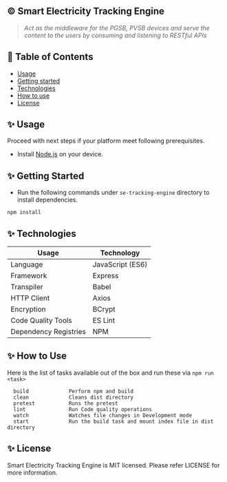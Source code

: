 ## :copyright: Smart Electricity Tracking Engine
 > _Act as the middleware for the PGSB, PVSB devices and serve the content to the users by consuming and listening to RESTful APIs_ 
 
## :book: Table of Contents
   <!-- START doctoc generated TOC please keep comment here to allow auto update -->
   <!-- DON'T EDIT THIS SECTION, INSTEAD RE-RUN doctoc TO UPDATE -->
   
   - [Usage](#usage)
   - [Getting started](#getting-started)
   - [Technologies](#technologies)
   - [How to use](#how-to-use)
   - [License](#license)
   
   <!-- END doctoc generated TOC please keep comment here to allow auto update -->
 
## :sparkles: Usage
 
 Proceed with next steps if your platform meet following prerequisites. 
 
 - Install [Node.js](https://nodejs.org/en/) on your device. 
 
## :sparkles: Getting Started
 * Run the following commands under `se-tracking-engine` directory to install dependencies.
 ```
 npm install
 ```
 
## :sparkles: Technologies
 
 Usage          	            | Technology
 --------------------------	| --------------------------
 Language        | JavaScript (ES6)
 Framework     	| Express
 Transpiler           	| Babel
 HTTP Client        	| Axios
 Encryption        	| BCrypt
 Code Quality Tools         	| ES Lint
 Dependency Registries      	| NPM
 
## :sparkles: How to Use
 
 Here is the list of tasks available out of the box and run these via `npm run <task>`
 ```
   build             Perform npm and build
   clean             Cleans dist directory
   pretest           Runs the pretest
   lint              Run Code quality operations 
   watch             Watches file changes in Development mode
   start             Run the build task and mount index file in dist directory
 ```

## :sparkles: License
 
Smart Electricity Tracking Engine is MIT licensed. Please refer LICENSE for more information.
